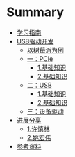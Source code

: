 # Summary
- [学习指南](./chapter_0.0.md)
- [USB驱动开发](./chapter_1.0.md)
  - [以树莓派为例](./chapter_1.1.md)
  - [一：PCIe](./chapter_1.2.md)
    - [1.基础知识](./chapter_1.21.md)
    - [2.基础知识](./chapter_1.22.md)
   <!-- - [3.基础知识](./chapter_1.23.md) -->
  - [二：USB](./chapter_1.3.md)
    - [1.基础知识](./chapter_1.31.md)
    - [2.基础知识](./chapter_1.32.md)
    <!-- - [3.基础知识](./chapter_1.33.md) -->
  - [三：设备驱动](./chapter_1.4.md)
- [进展分享](./chapter_4.0.md)
  - [1.许慎林](./chapter_4.1.md)
  - [2.姚宏伟](./chapter_4.2.md)
- [参考资料](./chapter_0.0.md)


